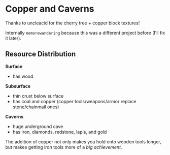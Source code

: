 # Copper and Caverns

Thanks to uncleacid for the cherry tree + copper block textures!

Internally `nomorewandering` because this was a different project before (I'll fix it later).

## Resource Distribution

**Surface**
- has wood

**Subsurface**
- thin crust below surface
- has coal and copper (copper tools/weapons/armor replace stone/chainmail ones)

**Caverns**
- huge underground cave
- has iron, diamonds, redstone, lapis, and gold

The addition of copper not only makes you hold onto wooden tools longer, but makes getting iron tools more of a _big achievement_.